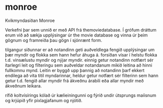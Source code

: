 # monroe

Kvikmyndasíðan Monroe 

Verkefni þar sem unnið er með API frá themoviedatabase. Í grófum dráttum erum við að sækja upplýsingar úr the movie database 
og vinna úr þeim gögnum og framreiða þau gögn í sjónrænt form. 

tilgangur síðunnar er að notandinn geti auðveldlega fengið upplýsingar um þær myndir og flokka sem hann hefur áhuga á. forsíðan vísar í helstu flokka
t.d. vinsælustu myndir og nýjar myndir. einnig getur notandinn notfært sér ítarlegri leit og fílteringu sem auðveldar notandanum 
mikið leitina að hinni fullkomnu mynd. Leitin er byggð upp þannig að notandinn þarf ekkert endilega að vita titil myndarinnar, 
heldur getur notfært sér filterinn sem hann getur t.d. fengið allar myndir frá ákveðnu árabili eða allar myndir með ákveðnum leikara.

rífið koltvísírings kólað úr kælieiningunni og fýrið undir útsprungs maíisnum og krjúpið yfir pixlagjafanum og njótið. 
